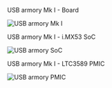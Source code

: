 USB armory Mk I - Board

![USB armory Mk I](http://dev.inversepath.com/download/usbarmory/xray_mark-one.jpg)

USB armory Mk I - i.MX53 SoC

![USB armory SoC](http://dev.inversepath.com/download/usbarmory/xray_soc.jpg)

USB armory Mk I - LTC3589 PMIC 

![USB armory PMIC](http://dev.inversepath.com/download/usbarmory/xray_ltc.jpg)